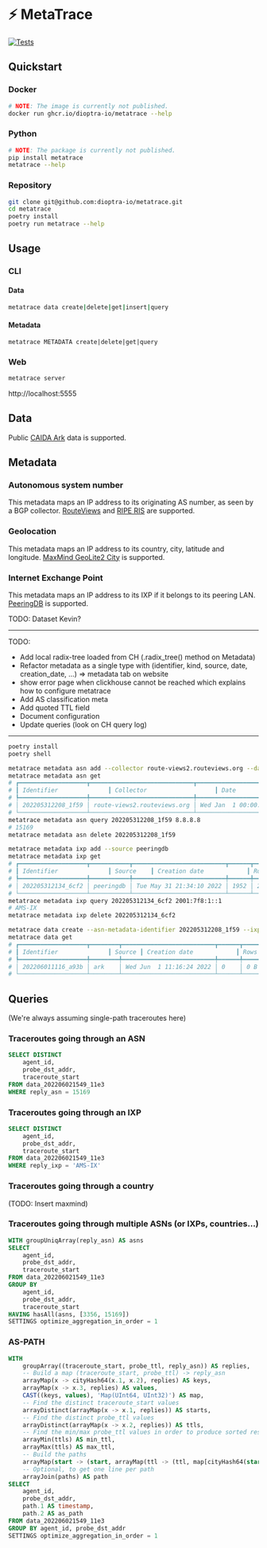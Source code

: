 # ⚡ MetaTrace

<!-- Uncomment when public
[![Tests](https://img.shields.io/github/workflow/status/dioptra-io/metatrace/Tests?logo=github)](https://github.com/dioptra-io/metatrace/actions/workflows/tests.yml)
[![Coverage](https://img.shields.io/codecov/c/github/dioptra-io/metatrace?logo=codecov&logoColor=white)](https://app.codecov.io/gh/dioptra-io/metatrace)
[![PyPI](https://img.shields.io/pypi/v/metatrace?color=blue&logo=pypi&logoColor=white)](https://pypi.org/project/metatrace/)
-->

[![Tests](https://github.com/dioptra-io/metatrace/actions/workflows/tests.yml/badge.svg)](https://github.com/dioptra-io/metatrace/actions/workflows/tests.yml)

## Quickstart

### Docker

```bash
# NOTE: The image is currently not published.
docker run ghcr.io/dioptra-io/metatrace --help
```

### Python

```bash
# NOTE: The package is currently not published.
pip install metatrace
metatrace --help
```

### Repository

```bash
git clone git@github.com:dioptra-io/metatrace.git
cd metatrace
poetry install
poetry run metatrace --help
```

## Usage

### CLI

#### Data

```bash
metatrace data create|delete|get|insert|query
```

#### Metadata

```
metatrace METADATA create|delete|get|query
```

### Web

```bash
metatrace server
```

http://localhost:5555

## Data

Public [CAIDA Ark](https://www.caida.org/projects/ark/) data is supported.

## Metadata

### Autonomous system number

This metadata maps an IP address to its originating AS number, as seen by a BGP collector.
[RouteViews](http://routeviews.org) and [RIPE RIS](https://www.ripe.net/analyse/internet-measurements/routing-information-service-ris) are supported.

### Geolocation

This metadata maps an IP address to its country, city, latitude and longitude.
[MaxMind GeoLite2 City](https://dev.maxmind.com/geoip/geolite2-free-geolocation-data?lang=en) is supported.

### Internet Exchange Point

This metadata maps an IP address to its IXP if it belongs to its peering LAN.
[PeeringDB](https://www.peeringdb.com) is supported.

TODO: Dataset Kevin?

---
TODO:
- Add local radix-tree loaded from CH (.radix_tree() method on Metadata)
- Refactor metadata as a single type with (identifier, kind, source, date, creation_date, ...) => metadata tab on website
- show error page when clickhouse cannot be reached which explains how to configure metatrace
- Add AS classification meta
- Add quoted TTL field
- Document configuration
- Update queries (look on CH query log)
---

```bash
poetry install
poetry shell
```

```bash
metatrace metadata asn add --collector route-views2.routeviews.org --date 2014-01-01T00:00:00
metatrace metadata asn get
# ┏━━━━━━━━━━━━━━━━━━━┳━━━━━━━━━━━━━━━━━━━━━━━━━━━━━┳━━━━━━━━━━━━━━━━━━━━━━━━━━┳━━━━━━━━━━━━━━━━━━━━━━━━━━┳━━━━━━━━┳━━━━━━━━━━━━━━━━━━━━━━━┓
# ┃ Identifier              ┃ Collector                   ┃ Date                     ┃ Creation date            ┃ Rows   ┃ Size                  ┃
# ┡━━━━━━━━━━━━━━━━━━━╇━━━━━━━━━━━━━━━━━━━━━━━━━━━━━╇━━━━━━━━━━━━━━━━━━━━━━━━━━╇━━━━━━━━━━━━━━━━━━━━━━━━━━╇━━━━━━━━╇━━━━━━━━━━━━━━━━━━━━━━━┩
# │ 202205312208_1f59 │ route-views2.routeviews.org │ Wed Jan  1 00:00:00 2014 │ Tue May 31 22:08:18 2022 │ 498110 │ 3.5454529999999997 MB │
# └───────────────────┴─────────────────────────────┴──────────────────────────┴──────────────────────────┴────────┴───────────────────────┘
metatrace metadata asn query 202205312208_1f59 8.8.8.8
# 15169
metatrace metadata asn delete 202205312208_1f59
```

```bash
metatrace metadata ixp add --source peeringdb
metatrace metadata ixp get
# ┏━━━━━━━━━━━━━━━━━━━┳━━━━━━━━━━━┳━━━━━━━━━━━━━━━━━━━━━━━━━━┳━━━━━━┳━━━━━━━━━━━┓
# ┃ Identifier              ┃ Source    ┃ Creation date            ┃ Rows ┃ Size      ┃
# ┡━━━━━━━━━━━━━━━━━━━╇━━━━━━━━━━━╇━━━━━━━━━━━━━━━━━━━━━━━━━━╇━━━━━━╇━━━━━━━━━━━┩
# │ 202205312134_6cf2 │ peeringdb │ Tue May 31 21:34:10 2022 │ 1952 │ 26.848 kB │
# └───────────────────┴───────────┴──────────────────────────┴──────┴───────────┘
metatrace metadata ixp query 202205312134_6cf2 2001:7f8:1::1
# AMS-IX
metatrace metadata ixp delete 202205312134_6cf2
```

```bash
metatrace data create --asn-metadata-identifier 202205312208_1f59 --ixp-metadata-identifier 202205312134_6cf2
metatrace data get
# ┏━━━━━━━━━━━━━━━━━━━┳━━━━━━━━┳━━━━━━━━━━━━━━━━━━━━━━━━━━┳━━━━━━┳━━━━━━┓
# ┃ Identifier              ┃ Source ┃ Creation date            ┃ Rows ┃ Size ┃
# ┡━━━━━━━━━━━━━━━━━━━╇━━━━━━━━╇━━━━━━━━━━━━━━━━━━━━━━━━━━╇━━━━━━╇━━━━━━┩
# │ 202206011116_a93b │ ark    │ Wed Jun  1 11:16:24 2022 │ 0    │ 0 B  │
# └───────────────────┴────────┴──────────────────────────┴──────┴──────┘
```

## Queries

(We're always assuming single-path traceroutes here)

### Traceroutes going through an ASN

```sql
SELECT DISTINCT
    agent_id,
    probe_dst_addr,
    traceroute_start
FROM data_202206021549_11e3
WHERE reply_asn = 15169
```

### Traceroutes going through an IXP

```sql
SELECT DISTINCT
    agent_id,
    probe_dst_addr,
    traceroute_start
FROM data_202206021549_11e3
WHERE reply_ixp = 'AMS-IX'
```

### Traceroutes going through a country

(TODO: Insert maxmind)

### Traceroutes going through multiple ASNs (or IXPs, countries...)

```sql
WITH groupUniqArray(reply_asn) AS asns
SELECT
    agent_id,
    probe_dst_addr,
    traceroute_start
FROM data_202206021549_11e3
GROUP BY
    agent_id,
    probe_dst_addr,
    traceroute_start
HAVING hasAll(asns, [3356, 15169])
SETTINGS optimize_aggregation_in_order = 1
```

### AS-PATH

```sql
WITH
    groupArray((traceroute_start, probe_ttl, reply_asn)) AS replies,
    -- Build a map (traceroute_start, probe_ttl) -> reply_asn 
    arrayMap(x -> cityHash64(x.1, x.2), replies) AS keys,
    arrayMap(x -> x.3, replies) AS values,
    CAST((keys, values), 'Map(UInt64, UInt32)') AS map,
    -- Find the distinct traceroute_start values
    arrayDistinct(arrayMap(x -> x.1, replies)) AS starts,
    -- Find the distinct probe_ttl values
    arrayDistinct(arrayMap(x -> x.2, replies)) AS ttls,
    -- Find the min/max probe_ttl values in order to produce sorted results
    arrayMin(ttls) AS min_ttl,
    arrayMax(ttls) AS max_ttl,
    -- Build the paths
    arrayMap(start -> (start, arrayMap(ttl -> (ttl, map[cityHash64(start, ttl)]), range(min_ttl, max_ttl))), starts) AS paths,
    -- Optional, to get one line per path
    arrayJoin(paths) AS path
SELECT
    agent_id,
    probe_dst_addr,
    path.1 AS timestamp,
    path.2 AS as_path
FROM data_202206021549_11e3
GROUP BY agent_id, probe_dst_addr
SETTINGS optimize_aggregation_in_order = 1
```
